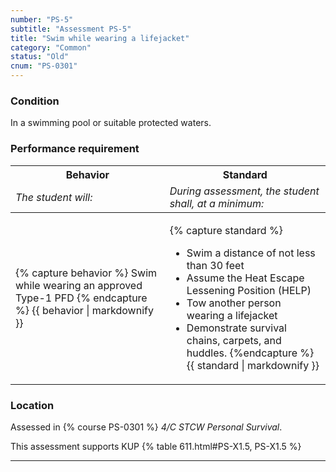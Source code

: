 ```yaml
---
number: "PS-5"
subtitle: "Assessment PS-5"
title: "Swim while wearing a lifejacket"
category: "Common"
status: "Old"
cnum: "PS-0301"
---
```

### Condition

In a swimming pool or suitable protected waters.

### Performance requirement 

<table width='100%' class='Guidelines'>
 <thead>
 <tr>
     <th class='thirty'>Behavior</th>
     <th class='seventy'>Standard</th>
 </tr>
 <tr>
     <td><em>The student will:</em></td>
     <td><em>During assessment, the student shall, at a minimum:</em></td>
 </tr>
 </thead>
 <tbody>
 

<tr><td>

{% capture behavior %}
Swim while wearing an approved Type-1 PFD
{% endcapture %}
{{ behavior | markdownify }}

</td><td>

{% capture standard %}
*  Swim a distance of not less than 30 feet
*  Assume the Heat Escape Lessening Position (HELP)
*  Tow another person wearing a lifejacket
*  Demonstrate survival chains, carpets, and huddles.
{%endcapture %}
{{ standard | markdownify }}

</td></tr>



 </tbody>
 </table>

### Location

Assessed in  {% course  PS-0301 %}  *4/C STCW Personal Survival*.

This assessment supports KUP {% table 611.html#PS-X1.5, PS-X1.5 %}

***

